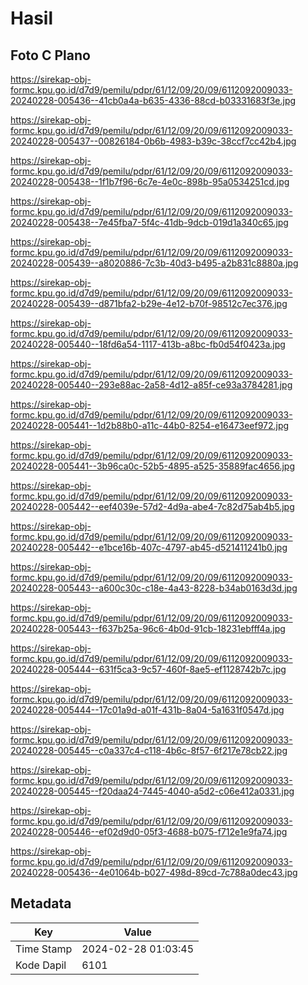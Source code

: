 # Hasil

## Foto C Plano

https://sirekap-obj-formc.kpu.go.id/d7d9/pemilu/pdpr/61/12/09/20/09/6112092009033-20240228-005436--41cb0a4a-b635-4336-88cd-b03331683f3e.jpg

https://sirekap-obj-formc.kpu.go.id/d7d9/pemilu/pdpr/61/12/09/20/09/6112092009033-20240228-005437--00826184-0b6b-4983-b39c-38ccf7cc42b4.jpg

https://sirekap-obj-formc.kpu.go.id/d7d9/pemilu/pdpr/61/12/09/20/09/6112092009033-20240228-005438--1f1b7f96-6c7e-4e0c-898b-95a0534251cd.jpg

https://sirekap-obj-formc.kpu.go.id/d7d9/pemilu/pdpr/61/12/09/20/09/6112092009033-20240228-005438--7e45fba7-5f4c-41db-9dcb-019d1a340c65.jpg

https://sirekap-obj-formc.kpu.go.id/d7d9/pemilu/pdpr/61/12/09/20/09/6112092009033-20240228-005439--a8020886-7c3b-40d3-b495-a2b831c8880a.jpg

https://sirekap-obj-formc.kpu.go.id/d7d9/pemilu/pdpr/61/12/09/20/09/6112092009033-20240228-005439--d871bfa2-b29e-4e12-b70f-98512c7ec376.jpg

https://sirekap-obj-formc.kpu.go.id/d7d9/pemilu/pdpr/61/12/09/20/09/6112092009033-20240228-005440--18fd6a54-1117-413b-a8bc-fb0d54f0423a.jpg

https://sirekap-obj-formc.kpu.go.id/d7d9/pemilu/pdpr/61/12/09/20/09/6112092009033-20240228-005440--293e88ac-2a58-4d12-a85f-ce93a3784281.jpg

https://sirekap-obj-formc.kpu.go.id/d7d9/pemilu/pdpr/61/12/09/20/09/6112092009033-20240228-005441--1d2b88b0-a11c-44b0-8254-e16473eef972.jpg

https://sirekap-obj-formc.kpu.go.id/d7d9/pemilu/pdpr/61/12/09/20/09/6112092009033-20240228-005441--3b96ca0c-52b5-4895-a525-35889fac4656.jpg

https://sirekap-obj-formc.kpu.go.id/d7d9/pemilu/pdpr/61/12/09/20/09/6112092009033-20240228-005442--eef4039e-57d2-4d9a-abe4-7c82d75ab4b5.jpg

https://sirekap-obj-formc.kpu.go.id/d7d9/pemilu/pdpr/61/12/09/20/09/6112092009033-20240228-005442--e1bce16b-407c-4797-ab45-d521411241b0.jpg

https://sirekap-obj-formc.kpu.go.id/d7d9/pemilu/pdpr/61/12/09/20/09/6112092009033-20240228-005443--a600c30c-c18e-4a43-8228-b34ab0163d3d.jpg

https://sirekap-obj-formc.kpu.go.id/d7d9/pemilu/pdpr/61/12/09/20/09/6112092009033-20240228-005443--f637b25a-96c6-4b0d-91cb-18231ebfff4a.jpg

https://sirekap-obj-formc.kpu.go.id/d7d9/pemilu/pdpr/61/12/09/20/09/6112092009033-20240228-005444--631f5ca3-9c57-460f-8ae5-ef1128742b7c.jpg

https://sirekap-obj-formc.kpu.go.id/d7d9/pemilu/pdpr/61/12/09/20/09/6112092009033-20240228-005444--17c01a9d-a01f-431b-8a04-5a1631f0547d.jpg

https://sirekap-obj-formc.kpu.go.id/d7d9/pemilu/pdpr/61/12/09/20/09/6112092009033-20240228-005445--c0a337c4-c118-4b6c-8f57-6f217e78cb22.jpg

https://sirekap-obj-formc.kpu.go.id/d7d9/pemilu/pdpr/61/12/09/20/09/6112092009033-20240228-005445--f20daa24-7445-4040-a5d2-c06e412a0331.jpg

https://sirekap-obj-formc.kpu.go.id/d7d9/pemilu/pdpr/61/12/09/20/09/6112092009033-20240228-005446--ef02d9d0-05f3-4688-b075-f712e1e9fa74.jpg

https://sirekap-obj-formc.kpu.go.id/d7d9/pemilu/pdpr/61/12/09/20/09/6112092009033-20240228-005436--4e01064b-b027-498d-89cd-7c788a0dec43.jpg


## Metadata

| Key        | Value               |
| ---------- | ------------------- |
| Time Stamp | 2024-02-28 01:03:45 |
| Kode Dapil | 6101                |



